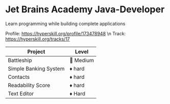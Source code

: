 # Jet Brains Academy Java-Developer
Learn programming while building complete applications

Profile: https://hyperskill.org/profile/173478948 \n
Track: https://hyperskill.org/tracks/17

| Project | Level |
| ------ | ------ |
| Battleship | 🔷 Medium |
| Simple Banking System | ♦️ hard |
| Contacts | ♦️ hard |
| Readability Score | ♦️ hard |
| Text Editor | ♦️ Hard |
